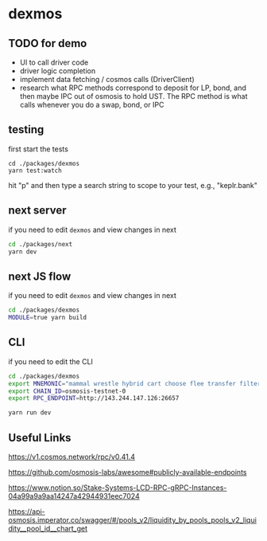 # dexmos

## TODO for demo

- UI to call driver code
- driver logic completion
- implement data fetching / cosmos calls (DriverClient)
- research what RPC methods correspond to deposit for LP, bond, and then maybe IPC out of osmosis to hold UST. The RPC method is what calls whenever you do a swap, bond, or IPC

## testing

first start the tests

```
cd ./packages/dexmos
yarn test:watch
```

hit "p" and then type a search string to scope to your test, e.g., "keplr.bank"

## next server

if you need to edit `dexmos` and view changes in next

```sh
cd ./packages/next
yarn dev
```

## next JS flow

if you need to edit `dexmos` and view changes in next

```sh
cd ./packages/dexmos
MODULE=true yarn build
```

## CLI

if you need to edit the CLI

```sh
cd ./packages/dexmos
export MNEMONIC="mammal wrestle hybrid cart choose flee transfer filter fly object swamp rookie"
export CHAIN_ID=osmosis-testnet-0
export RPC_ENDPOINT=http://143.244.147.126:26657

yarn run dev
```

## Useful Links

https://v1.cosmos.network/rpc/v0.41.4

https://github.com/osmosis-labs/awesome#publicly-available-endpoints

https://www.notion.so/Stake-Systems-LCD-RPC-gRPC-Instances-04a99a9a9aa14247a42944931eec7024

https://api-osmosis.imperator.co/swagger/#/pools_v2/liquidity_by_pools_pools_v2_liquidity__pool_id__chart_get